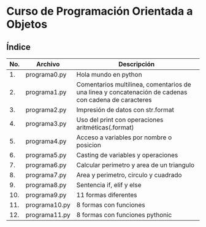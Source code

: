 # Curso de Programación Orientada a Objetos

## Índice

|No.|Archivo|Descripción|
|--|--|--|
|1.|programa0.py|Hola mundo en python|
|2.|programa1.py|Comentarios multilinea, comentarios de una linea y concatenación de cadenas con cadena de caracteres|
|3.|programa2.py|Impresión de datos con str.format|
|4.|programa3.py|Uso del print con operaciones aritméticas(.format)
|5.|programa4.py|Acceso a variables por nombre o posicion|
|6.|programa5.py|Casting de variables y operaciones|
|7.|programa6.py|Calcular perimetro y area de un triangulo|
|8.|programa7.py|Area y perimetro, circulo y cuadrado|
|9.|programa8.py|Sentencia if, elif y else|
|10.|programa9.py|11 formas diferentes|
|11.|programa10.py|8 formas con funciones|
|12.|programa11.py|8 formas con funciones pythonic|



